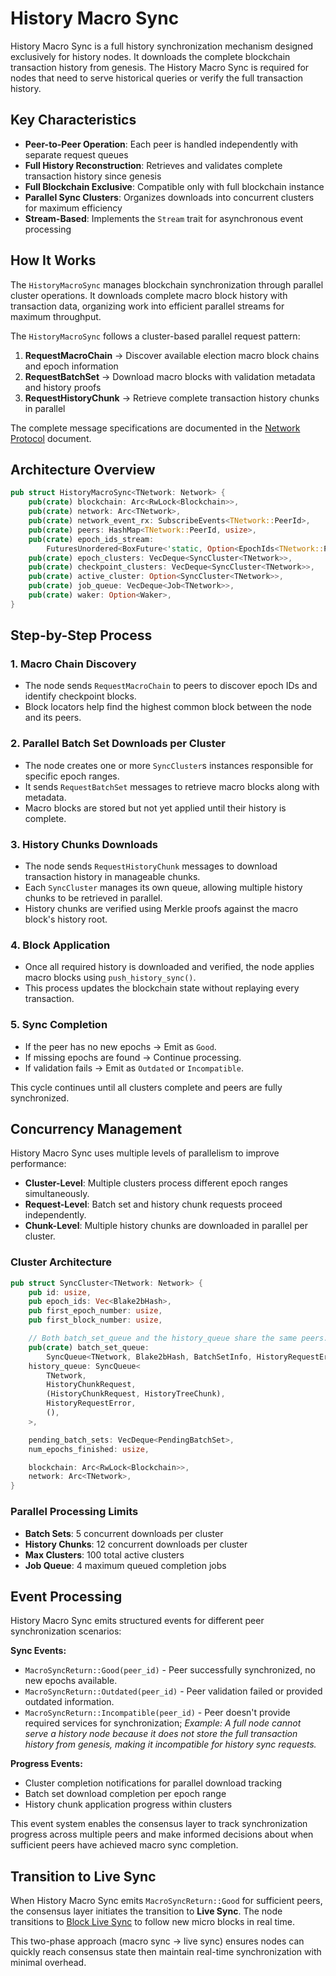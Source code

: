 # History Macro Sync

History Macro Sync is a full history synchronization mechanism designed exclusively for history nodes. It downloads the complete blockchain transaction history from genesis. The History Macro Sync is required for nodes that need to serve historical queries or verify the full transaction history.

## Key Characteristics

- **Peer-to-Peer Operation**: Each peer is handled independently with separate request queues
- **Full History Reconstruction**: Retrieves and validates complete transaction history since genesis
- **Full Blockchain Exclusive**: Compatible only with full blockchain instance
- **Parallel Sync Clusters**: Organizes downloads into concurrent clusters for maximum efficiency
- **Stream-Based**: Implements the `Stream` trait for asynchronous event processing

## How It Works

The `HistoryMacroSync` manages blockchain synchronization through parallel cluster operations. It downloads complete macro block history with transaction data, organizing work into efficient parallel streams for maximum throughput.

The `HistoryMacroSync` follows a cluster-based parallel request pattern:

1. **RequestMacroChain** → Discover available election macro block chains and epoch information
2. **RequestBatchSet** → Download macro blocks with validation metadata and history proofs
3. **RequestHistoryChunk** → Retrieve complete transaction history chunks in parallel

The complete message specifications are documented in the [Network Protocol](network-protocol) document.

## Architecture Overview

```rust
pub struct HistoryMacroSync<TNetwork: Network> {
    pub(crate) blockchain: Arc<RwLock<Blockchain>>,
    pub(crate) network: Arc<TNetwork>,
    pub(crate) network_event_rx: SubscribeEvents<TNetwork::PeerId>,
    pub(crate) peers: HashMap<TNetwork::PeerId, usize>,
    pub(crate) epoch_ids_stream:
        FuturesUnordered<BoxFuture<'static, Option<EpochIds<TNetwork::PeerId>>>>,
    pub(crate) epoch_clusters: VecDeque<SyncCluster<TNetwork>>,
    pub(crate) checkpoint_clusters: VecDeque<SyncCluster<TNetwork>>,
    pub(crate) active_cluster: Option<SyncCluster<TNetwork>>,
    pub(crate) job_queue: VecDeque<Job<TNetwork>>,
    pub(crate) waker: Option<Waker>,
}
```

## Step-by-Step Process

### 1. Macro Chain Discovery

- The node sends `RequestMacroChain` to peers to discover epoch IDs and identify checkpoint blocks.
- Block locators help find the highest common block between the node and its peers.

### 2. Parallel Batch Set Downloads per Cluster

- The node creates one or more `SyncCluster`s instances responsible for specific epoch ranges.
- It sends `RequestBatchSet` messages to retrieve macro blocks along with metadata.
- Macro blocks are stored but not yet applied until their history is complete.

### 3. History Chunks Downloads

- The node sends `RequestHistoryChunk` messages to download transaction history in manageable chunks.
- Each `SyncCluster` manages its own queue, allowing multiple history chunks to be retrieved in parallel.
- History chunks are verified using Merkle proofs against the macro block's history root.

### 4. Block Application

- Once all required history is downloaded and verified, the node applies macro blocks using `push_history_sync()`.
- This process updates the blockchain state without replaying every transaction.

### 5. Sync Completion

- If the peer has no new epochs → Emit as `Good`.
- If missing epochs are found → Continue processing.
- If validation fails → Emit as `Outdated` or `Incompatible`.

This cycle continues until all clusters complete and peers are fully synchronized.

## **Concurrency Management**

History Macro Sync uses multiple levels of parallelism to improve performance:

- **Cluster-Level**: Multiple clusters process different epoch ranges simultaneously.
- **Request-Level**: Batch set and history chunk requests proceed independently.
- **Chunk-Level**: Multiple history chunks are downloaded in parallel per cluster.

### Cluster Architecture

```rust
pub struct SyncCluster<TNetwork: Network> {
    pub id: usize,
    pub epoch_ids: Vec<Blake2bHash>,
    pub first_epoch_number: usize,
    pub first_block_number: usize,

    // Both batch_set_queue and the history_queue share the same peers.
    pub(crate) batch_set_queue:
        SyncQueue<TNetwork, Blake2bHash, BatchSetInfo, HistoryRequestError, BatchSetVerifyState>,
    history_queue: SyncQueue<
        TNetwork,
        HistoryChunkRequest,
        (HistoryChunkRequest, HistoryTreeChunk),
        HistoryRequestError,
        (),
    >,

    pending_batch_sets: VecDeque<PendingBatchSet>,
    num_epochs_finished: usize,

    blockchain: Arc<RwLock<Blockchain>>,
    network: Arc<TNetwork>,
}
```

### Parallel Processing Limits

- **Batch Sets**: 5 concurrent downloads per cluster
- **History Chunks**: 12 concurrent downloads per cluster
- **Max Clusters**: 100 total active clusters
- **Job Queue**: 4 maximum queued completion jobs

## Event Processing

History Macro Sync emits structured events for different peer synchronization scenarios:

**Sync Events:**

- `MacroSyncReturn::Good(peer_id)` - Peer successfully synchronized, no new epochs available.
- `MacroSyncReturn::Outdated(peer_id)` - Peer validation failed or provided outdated information.
- `MacroSyncReturn::Incompatible(peer_id)` - Peer doesn't provide required services for synchronization; _Example: A full node cannot serve a history node because it does not store the full transaction history from genesis, making it incompatible for history sync requests._

**Progress Events:**

- Cluster completion notifications for parallel download tracking
- Batch set download completion per epoch range
- History chunk application progress within clusters

This event system enables the consensus layer to track synchronization progress across multiple peers and make informed decisions about when sufficient peers have achieved macro sync completion.

## **Transition to Live Sync**

When History Macro Sync emits `MacroSyncReturn::Good` for sufficient peers, the consensus layer initiates the transition to **Live Sync**. The node transitions to [Block Live Sync](../live-sync/block-live-sync) to follow new micro blocks in real time.

This two-phase approach (macro sync → live sync) ensures nodes can quickly reach consensus state then maintain real-time synchronization with minimal overhead.
